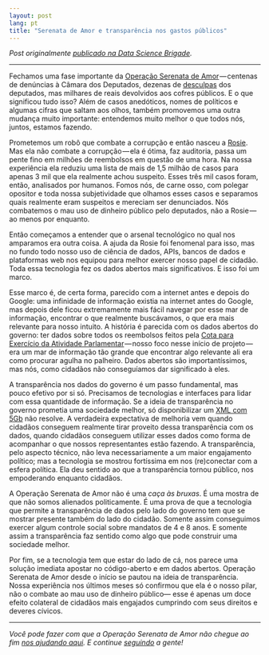 ```yaml
---
layout: post
lang: pt
title: "Serenata de Amor e transparência nos gastos públicos"
---
```


_Post originalmente [publicado na Data Science Brigade](https://datasciencebr.com/serenata-de-amor-e-transpar%C3%AAncia-nos-gastos-p%C3%BAblicos-f964bada722#.d9g90gity)._

---

Fechamos uma fase importante da [Operação Serenata de Amor](http://serenatadeamor.org) — centenas de denúncias à Câmara dos Deputados, dezenas de [desculpas](http://g1.globo.com/distrito-federal/noticia/apos-ser-flagrado-por-app-deputado-devolve-a-camara-r-727-por-13-refeicoes-no-mesmo-dia.ghtml) dos deputados, mas milhares de reais devolvidos aos cofres públicos. E o que significou tudo isso? Além de casos anedóticos, nomes de políticos e algumas cifras que saltam aos olhos, também promovemos uma outra mudança muito importante: entendemos muito melhor o que todos nós, juntos, estamos fazendo.

Prometemos um robô que combate a corrupção e então nasceu a [Rosie](https://github.com/datasciencebr/rosie). Mas ela não combate a corrupção — ela é ótima, faz auditoria, passa um pente fino em milhões de reembolsos em questão de uma hora. Na nossa experiência ela reduziu uma lista de mais de 1,5 milhão de casos para apenas 3 mil que ela realmente achou suspeito. Esses três mil casos foram, então, analisados por humanos. Fomos nós, de carne osso, com polegar opositor e toda nossa subjetividade que olhamos esses casos e separamos quais realmente eram suspeitos e mereciam ser denunciados. Nós combatemos o mau uso de dinheiro público pelo deputados, não a Rosie — ao menos por enquanto.

Então começamos a entender que o arsenal tecnológico no qual nos amparamos era outra coisa. A ajuda da Rosie foi fenomenal para isso, mas no fundo todo nosso uso de ciência de dados, APIs, bancos de dados e plataformas web nos equipou para melhor exercer nosso papel de cidadão. Toda essa tecnologia fez os dados abertos mais significativos. E isso foi um marco.

Esse marco é, de certa forma, parecido com a internet antes e depois do Google: uma infinidade de informação existia na internet antes do Google, mas depois dele ficou extremamente mais fácil navegar por esse mar de informação, encontrar o que realmente buscávamos, o que era mais relevante para nosso intuito. A história é parecida com os dados abertos do governo: ter dados sobre todos os reembolsos feitos pela [Cota para Exercício da Atividade Parlamentar](http://www.camara.gov.br/cota-parlamentar/) — nosso foco nesse início de projeto — era um mar de informação tão grande que encontrar algo relevante ali era como procurar agulha no palheiro. Dados abertos são importantíssimos, mas nós, como cidadãos não conseguíamos dar significado à eles.

A transparência nos dados do governo é um passo fundamental, mas pouco efetivo por si só. Precisamos de tecnologias e interfaces para lidar com essa quantidade de informação. Se a ideia de transparência no governo prometia uma sociedade melhor, só disponibilizar um [XML com 5Gb](https://datasciencebr.com/dispon%C3%ADvel-%C3%A9-diferente-de-acess%C3%ADvel-56e1f76188c1#.u0la1kdz8) não resolve. A verdadeira expectativa de melhoria vem quando cidadãos conseguem realmente tirar proveito dessa transparência com os dados, quando cidadãos conseguem utilizar esses dados como forma de acompanhar o que nossos representantes estão fazendo. A transparência, pelo aspecto técnico, não leva necessariamente a um maior engajamento político; mas a tecnologia se mostrou fortíssima em nos (re)conectar com a esfera política. Ela deu sentido ao que a transparência tornou público, nos empoderando enquanto cidadãos.

A Operação Serenata de Amor não é uma _caça às bruxas_. É uma mostra de que não somos alienados politicamente. É uma prova de que a tecnologia que permite a transparência de dados pelo lado do governo tem que se mostrar presente também do lado do cidadão. Somente assim conseguimos exercer algum controle social sobre mandatos de 4 e 8 anos. E somente assim a transparência faz sentido como algo que pode construir uma sociedade melhor.

Por fim, se a tecnologia tem que estar do lado de cá, nos parece uma solução imediata apostar no código-aberto e em dados abertos. Operação Serenata de Amor desde o início se pautou na ideia de transparência. Nossa experiência nos últimos meses só confirmou que ela é o nosso pilar, não o combate ao mau uso de dinheiro público— esse é apenas um doce efeito colateral de cidadãos mais engajados cumprindo com seus direitos e deveres cívicos.

* * *

_Você pode fazer com que a Operação Serenata de Amor não chegue ao fim_ [_nos ajudando aqui_](http://apoia.se/serenata)_. E continue_ [_seguindo_](https://www.facebook.com/operacaoSerenataDeAmor/) _a gente!_
